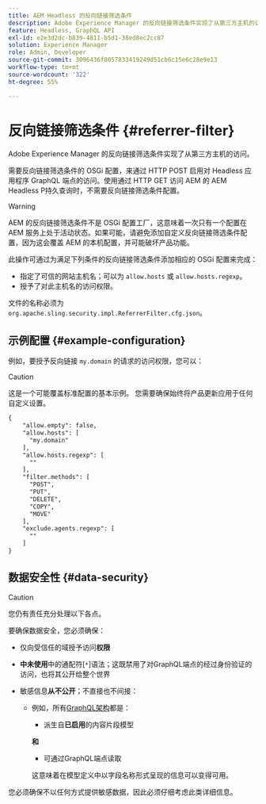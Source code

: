 ```yaml
---
title: AEM Headless 的反向链接筛选条件
description: Adobe Experience Manager 的反向链接筛选条件实现了从第三方主机的访问。对于 Headless 应用程序，需要反向链接筛选条件的 OSGi 配置来启用对 GraphQL 端点的访问。
feature: Headless, GraphQL API
exl-id: e2e3d2dc-b839-4811-b5d1-38ed8ec2cc87
solution: Experience Manager
role: Admin, Developer
source-git-commit: 3096436f8057833419249d51cb6c15e6c28e9e13
workflow-type: tm+mt
source-wordcount: '322'
ht-degree: 55%

---
```


# 反向链接筛选条件 {#referrer-filter}

Adobe Experience Manager 的反向链接筛选条件实现了从第三方主机的访问。

需要反向链接筛选条件的 OSGi 配置，来通过 HTTP POST 启用对 Headless 应用程序 GraphQL 端点的访问。使用通过 HTTP GET 访问 AEM 的 AEM Headless P持久查询时，不需要反向链接筛选条件配置。

>[!WARNING]
> AEM 的反向链接筛选条件不是 OSGi 配置工厂，这意味着一次只有一个配置在 AEM 服务上处于活动状态。如果可能，请避免添加自定义反向链接筛选条件配置，因为这会覆盖 AEM 的本机配置，并可能破坏产品功能。

此操作可通过为满足下列条件的反向链接筛选条件添加相应的 OSGi 配置来完成：

* 指定了可信的网站主机名；可以为 `allow.hosts` 或 `allow.hosts.regexp`。
* 授予了对此主机名的访问权限。

文件的名称必须为 `org.apache.sling.security.impl.ReferrerFilter.cfg.json`。

## 示例配置 {#example-configuration}

例如，要授予反向链接 `my.domain` 的请求的访问权限，您可以：

>[!CAUTION]
>
>这是一个可能覆盖标准配置的基本示例。 您需要确保始终将产品更新应用于任何自定义设置。

```xml
{
    "allow.empty": false,
    "allow.hosts": [
      "my.domain"
    ],
    "allow.hosts.regexp": [
      ""
    ],
    "filter.methods": [
      "POST",
      "PUT",
      "DELETE",
      "COPY",
      "MOVE"
    ],
    "exclude.agents.regexp": [
      ""
    ]
}
```

## 数据安全性 {#data-security}

>[!CAUTION]
>
>您仍有责任充分处理以下各点。

要确保数据安全，您必须确保：

* 仅向受信任的域授予访问&#x200B;**权限**

* **中未使用**&#x200B;中的通配符[`*`]语法；这既禁用了对GraphQL端点的经过身份验证的访问，也将其公开给整个世界

* 敏感信息&#x200B;**从不公开**；不直接也不间接：

   * 例如，所有[GraphQL架构](/help/headless/graphql-api/content-fragments.md#schema-generation)都是：

      * 派生自&#x200B;**已启用**&#x200B;的内容片段模型

     **和**

      * 可通过GraphQL端点读取

     这意味着在模型定义中以字段名称形式呈现的信息可以变得可用。

您必须确保不以任何方式提供敏感数据，因此必须仔细考虑此类详细信息。
